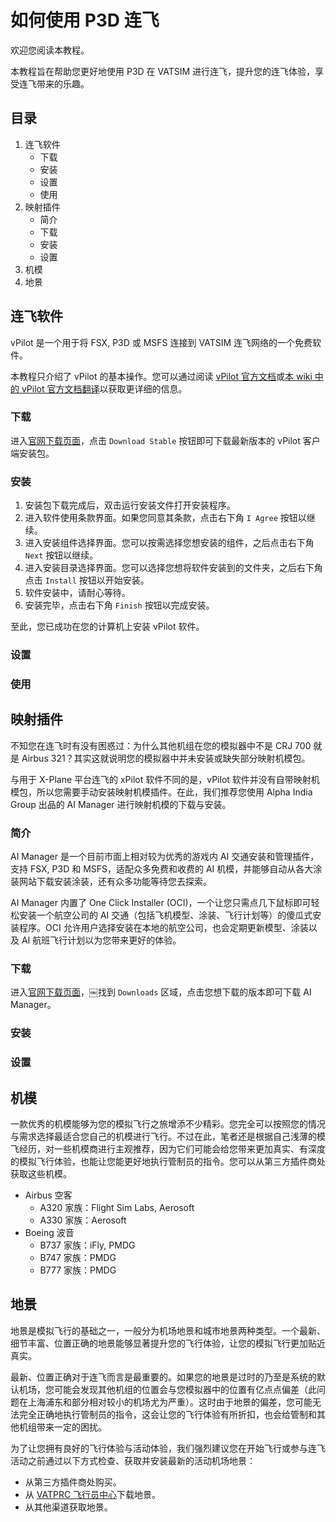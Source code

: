 # 如何使用 P3D 连飞

欢迎您阅读本教程。

本教程旨在帮助您更好地使用 P3D 在 VATSIM 进行连飞，提升您的连飞体验，享受连飞带来的乐趣。

## 目录

1. 连飞软件
   - 下载
   - 安装
   - 设置
   - 使用
2. 映射插件
   - 简介
   - 下载
   - 安装
   - 设置
3. 机模
4. 地景

## 连飞软件

vPilot 是一个用于将 FSX, P3D 或 MSFS 连接到 VATSIM 连飞网络的一个免费软件。

本教程只介绍了 vPilot 的基本操作。您可以通过阅读 [vPilot 官方文档](https://vpilot.rosscarlson.dev/Documentation)或[本 wiki 中的 vPilot 官方文档翻译](https://github.com/websterzh/vatprc-wiki/blob/vPilot/vPilot%20使用文档.md)以获取更详细的信息。

### 下载

进入[官网下载页面](https://vpilot.rosscarlson.dev/Download)，点击 `Download Stable` 按钮即可下载最新版本的 vPilot 客户端安装包。

### 安装

1. 安装包下载完成后，双击运行安装文件打开安装程序。
2. 进入软件使用条款界面。如果您同意其条款，点击右下角 `I Agree` 按钮以继续。
3. 进入安装组件选择界面。您可以按需选择您想安装的组件，之后点击右下角 `Next` 按钮以继续。
4. 进入安装目录选择界面。您可以选择您想将软件安装到的文件夹，之后右下角点击 `Install` 按钮以开始安装。
5. 软件安装中，请耐心等待。
6. 安装完毕，点击右下角 `Finish` 按钮以完成安装。

至此，您已成功在您的计算机上安装 vPilot 软件。

### 设置

### 使用

## 映射插件

不知您在连飞时有没有困惑过：为什么其他机组在您的模拟器中不是 CRJ 700 就是 Airbus 321？其实这就说明您的模拟器中并未安装或缺失部分映射机模包。

与用于 X-Plane 平台连飞的 xPilot 软件不同的是，vPilot 软件并没有自带映射机模包，所以您需要手动安装映射机模插件。在此，我们推荐您使用 Alpha India Group 出品的 AI Manager 进行映射机模的下载与安装。

### 简介

AI Manager 是一个目前市面上相对较为优秀的游戏内 AI 交通安装和管理插件，支持 FSX, P3D 和 MSFS，适配众多免费和收费的 AI 机模，并能够自动从各大涂装网站下载安装涂装，还有众多功能等待您去探索。

AI Manager 内置了 One Click Installer (OCI)，一个让您只需点几下鼠标即可轻松安装一个航空公司的 AI 交通（包括飞机模型、涂装、飞行计划等）的傻瓜式安装程序。OCI 允许用户选择安装在本地的航空公司，也会定期更新模型、涂装以及 AI 航班飞行计划以为您带来更好的体验。
 
### 下载

进入[官网下载页面](https://www.alpha-india.net/ai-manager/)，￼找到 `Downloads` 区域，点击您想下载的版本即可下载 AI Manager。

### 安装

### 设置

## 机模

一款优秀的机模能够为您的模拟飞行之旅增添不少精彩。您完全可以按照您的情况与需求选择最适合您自己的机模进行飞行。不过在此，笔者还是根据自己浅薄的模飞经历，对一些机模商进行主观推荐，因为它们可能会给您带来更加真实、有深度的模拟飞行体验，也能让您能更好地执行管制员的指令。您可以从第三方插件商处获取这些机模。

- Airbus 空客
  - A320 家族：Flight Sim Labs, Aerosoft
  - A330 家族：Aerosoft
- Boeing 波音
  - B737 家族：iFly, PMDG
  - B747 家族：PMDG
  - B777 家族：PMDG

## 地景

地景是模拟飞行的基础之一，一般分为机场地景和城市地景两种类型。一个最新、细节丰富、位置正确的地景能够显著提升您的飞行体验，让您的模拟飞行更加贴近真实。

最新、位置正确对于连飞而言是最重要的。如果您的地景是过时的乃至是系统的默认机场，您可能会发现其他机组的位置会与您模拟器中的位置有亿点点偏差（此问题在上海浦东和部分相对较小的机场尤为严重）。这时由于地景的偏差，您可能无法完全正确地执行管制员的指令，这会让您的飞行体验有所折扣，也会给管制和其他机组带来一定的困扰。

为了让您拥有良好的飞行体验与活动体验，我们强烈建议您在开始飞行或参与连飞活动之前通过以下方式检查、获取并安装最新的活动机场地景：
- 从第三方插件商处购买。
- 从 [VATPRC 飞行员中心](https://pilot.vatprc.net/#/scenery)下载地景。
- 从其他渠道获取地景。
